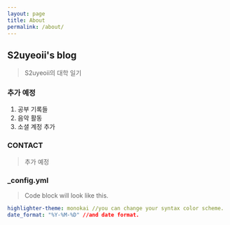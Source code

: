 ```yaml
---
layout: page
title: About
permalink: /about/
---
```


## S2uyeoii's blog
> S2uyeoii의 대학 일기

### 추가 예정
1. 공부 기록들
2. 음악 활동
3. 소셜 계정 추가


### CONTACT
> 추가 예정

### _config.yml
> Code block will look like this.
```yml
highlighter-theme: monokai //you can change your syntax color scheme.
date_format: "%Y-%M-%D" //and date format.
```

